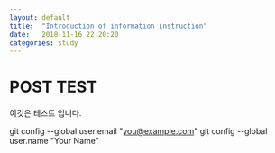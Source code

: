 ```yaml
---
layout: default
title:  "Introduction of information instruction"
date:   2018-11-16 22:20:20
categories: study
---
```

# POST TEST
이것은 테스트 입니다.

git config --global user.email "you@example.com"
  git config --global user.name "Your Name"